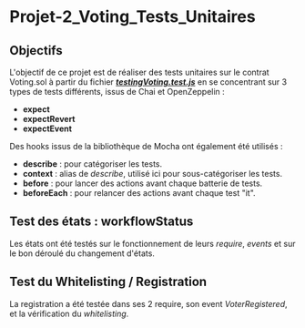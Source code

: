 # Projet-2_Voting_Tests_Unitaires
## Objectifs
L'objectif de ce projet est de réaliser des tests unitaires sur le contrat Voting.sol à partir du fichier [***testingVoting.test.js***](https://github.com/Raven254/Projet-2_Voting_Tests_Unitaires/blob/main/test/testingVoting.test.js) en se concentrant sur 3 types de tests différents, issus de Chai et OpenZeppelin :  
+ **expect**  
+ **expectRevert**  
+ **expectEvent**  
  
Des hooks issus de la bibliothèque de Mocha ont également été utilisés :  
+ **describe** : pour catégoriser les tests.  
+ **context** : alias de *describe*, utilisé ici pour sous-catégoriser les tests.  
+ **before** : pour lancer des actions avant chaque batterie de tests.  
+ **beforeEach** : pour relancer des actions avant chaque test "it".


## Test des états : workflowStatus
Les états ont été testés sur le fonctionnement de leurs *require*, *events* et sur le bon déroulé du changement d'états. 

## Test du Whitelisting / Registration
La registration a été testée dans ses 2 require, son event *VoterRegistered*, et la vérification du *whitelisting*.  
